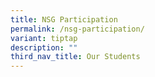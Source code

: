 ```yaml
---
title: NSG Participation
permalink: /nsg-participation/
variant: tiptap
description: ""
third_nav_title: Our Students
---
```

